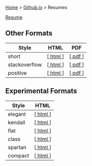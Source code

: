[Home](https://jeffwindsor.carrd.co/) > [Github.io](https://jeffwindsor.github.io/) > Resumes

[Resume](./resume/resume-json-stackoverflow.html)

## Other Formats

|Style|HTML|PDF|
|---|---|---|
| short | [[ html ](./resume/resume-json-short.html)] | [[ pdf ](./resume/resume-json-short.pdf)] |
| stackoverflow | [[ html ](./resume/resume-json-stackoverflow.html)] | [[ pdf ](./resume/resume-json-stackoverflow.pdf)] |
| positive | [[ html ](./resume/resume-fresh-positive.html)] | [[ pdf ](./resume/resume-fresh-positive.pdf)] |

## Experimental Formats

|Style|HTML|
|---|---|
| elegant | [[ html ](./resume/resume-json-elegant.html)] | 
| kendall | [[ html ](./resume/resume-json-kendall.html)] | 
| flat | [[ html ](./resume/resume-json-flat.html)] | 
| class | [[ html ](./resume/resume-json-class.html)] | 
| spartan | [[ html ](./resume/resume-json-spartan.html)] | 
| compact | [[ html ](./resume/resume-fresh-compact.html)] |
